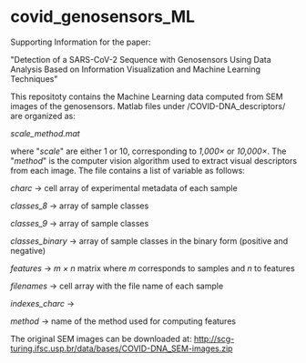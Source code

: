 # covid_genosensors_ML

Supporting Information for the paper:

"Detection of a SARS-CoV-2 Sequence with Genosensors Using Data Analysis Based on Information Visualization and Machine Learning Techniques"


This repositoty contains the Machine Learning data computed from SEM images of the genosensors. Matlab files under /COVID-DNA_descriptors/ are organized as:

_scale_method.mat_

where "_scale_" are either 1 or 10, corresponding to _1,000×_ or _10,000×_. The "_method_" is the computer vision algorithm used to extract visual descriptors from each image. The file contains a list of variable as follows: 

_charc_           -> cell array of experimental metadata of each sample 

_classes_8_       -> array of sample classes

_classes_9_       -> array of sample classes

_classes_binary_  -> array of sample classes in the binary form (positive and negative)

_features_        -> _m × n_ matrix where _m_ corresponds to samples and _n_ to features

_filenames_       -> cell array with the file name of each sample

_indexes_charc_   -> 

_method_          -> name of the method used for computing features


The original SEM images can be downloaded at: http://scg-turing.ifsc.usp.br/data/bases/COVID-DNA_SEM-images.zip
